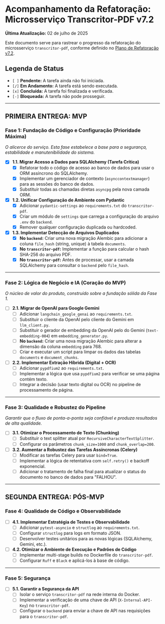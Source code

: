 # Acompanhamento da Refatoração: Microsserviço Transcritor-PDF v7.2

**Última Atualização:** 02 de julho de 2025

Este documento serve para rastrear o progresso da refatoração do microsserviço `transcritor-pdf`, conforme definido no [Plano de Refatoração v7.2](PLANO_REFATORACAO_V7_2_REVISADO.md).

## Legenda de Status

-   `[ ]` **Pendente:** A tarefa ainda não foi iniciada.
-   `[/]` **Em Andamento:** A tarefa está sendo executada.
-   `[x]` **Concluída:** A tarefa foi finalizada e verificada.
-   `[-]` **Bloqueada:** A tarefa não pode prosseguir.

---

## PRIMEIRA ENTREGA: MVP

### Fase 1: Fundação de Código e Configuração (Prioridade Máxima)
*O alicerce do serviço. Esta fase estabelece a base para a segurança, estabilidade e manutenibilidade do sistema.*

-   [x] **1.1. Migrar Acesso a Dados para SQLAlchemy (Tarefa Crítica)**
    -   [x] Refatorar todo o código de acesso ao banco de dados para usar o ORM assíncrono do SQLAlchemy.
    -   [x] Implementar um gerenciador de contexto (`asynccontextmanager`) para as sessões do banco de dados.
    -   [x] Substituir todas as chamadas diretas `asyncpg` pela nova camada ORM.
-   [x] **1.2. Unificar Configuração de Ambiente com Pydantic**
    -   [x] Adicionar `pydantic-settings` ao `requirements.txt` do `transcritor-pdf`.
    -   [x] Criar um módulo de `settings` que carrega a configuração do arquivo `.env` do `backend`.
    -   [x] Remover qualquer configuração duplicada ou hardcoded.
-   [x] **1.3. Implementar Detecção de Arquivos Duplicados**
    -   [x] **No `backend`:** Criar uma nova migração Alembic para adicionar a coluna `file_hash` (string, unique) à tabela `documents`.
    -   [x] **No `transcritor-pdf`:** Implementar a função para calcular o hash SHA-256 do arquivo PDF.
    -   [x] **No `transcritor-pdf`:** Antes de processar, usar a camada SQLAlchemy para consultar o `backend` pelo `file_hash`.

---

### Fase 2: Lógica de Negócio e IA (Coração do MVP)
*O núcleo de valor do produto, construído sobre a fundação sólida da Fase 1.*

-   [ ] **2.1. Migrar de OpenAI para Google Gemini**
    -   [ ] Adicionar `langchain_google_genai` ao `requirements.txt`.
    -   [ ] Substituir o cliente da OpenAI pelo cliente do Gemini em `llm_client.py`.
    -   [ ] Substituir o gerador de embedding da OpenAI pelo do Gemini (`text-embedding-004`) em `embedding_generator.py`.
    -   [ ] **No `backend`:** Criar uma nova migração Alembic para alterar a dimensão da coluna `embedding` para 768.
    -   [ ] Criar e executar um script para limpar os dados das tabelas `documents` e `document_chunks`.
-   [ ] **2.2. Implementar Extração Híbrida (Digital + OCR)**
    -   [ ] Adicionar `pypdfium2` ao `requirements.txt`.
    -   [ ] Implementar a lógica que usa `pypdfium2` para verificar se uma página contém texto.
    -   [ ] Integrar a decisão (usar texto digital ou OCR) no pipeline de processamento de página.

---

### Fase 3: Qualidade e Robustez do Pipeline
*Garantir que o fluxo de ponta-a-ponta seja confiável e produza resultados de alta qualidade.*

-   [ ] **3.1. Otimizar o Processamento de Texto (Chunking)**
    -   [ ] Substituir o text splitter atual por `RecursiveCharacterTextSplitter`.
    -   [ ] Configurar os parâmetros `chunk_size=1000` and `chunk_overlap=200`.
-   [ ] **3.2. Aumentar a Robustez das Tarefas Assíncronas (Celery)**
    -   [ ] Modificar as tarefas Celery para usar `bind=True`.
    -   [ ] Implementar a lógica de retentativa com `self.retry()` e backoff exponencial.
    -   [ ] Adicionar o tratamento de falha final para atualizar o status do documento no banco de dados para "FALHOU".

---

## SEGUNDA ENTREGA: PÓS-MVP

### Fase 4: Qualidade de Código e Observabilidade

-   [ ] **4.1. Implementar Estratégia de Testes e Observabilidade**
    -   [ ] Adicionar `pytest-asyncio` e `structlog` ao `requirements.txt`.
    -   [ ] Configurar `structlog` para logs em formato JSON.
    -   [ ] Desenvolver testes unitários para as novas lógicas (SQLAlchemy, Gemini, etc.).
-   [ ] **4.2. Otimizar o Ambiente de Execução e Padrões de Código**
    -   [ ] Implementar multi-stage builds no Dockerfile do `transcritor-pdf`.
    -   [ ] Configurar `Ruff` e `Black` e aplicá-los à base de código.

---

### Fase 5: Segurança

-   [ ] **5.1. Garantir a Segurança da API**
    -   [ ] Isolar o serviço `transcritor-pdf` na rede interna do Docker.
    -   [ ] Implementar a verificação de uma chave de API (`X-Internal-API-Key`) no `transcritor-pdf`.
    -   [ ] Configurar o `backend` para enviar a chave de API nas requisições para o `transcritor-pdf`.
